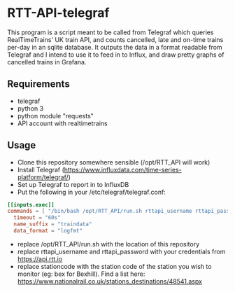 # RTT-API-telegraf
This program is a script meant to be called from Telegraf which queries RealTimeTrains' UK train API, and counts cancelled, late and on-time trains per-day in an sqlite database.
It outputs the data in a format readable from Telegraf and I intend to use it to feed in to Influx, and draw pretty graphs of cancelled trains in Grafana.

## Requirements
- telegraf
- python 3
- python module "requests"
- API account with realtimetrains

## Usage
- Clone this repository somewhere sensible (/opt/RTT_API will work)
- Install Telegraf (https://www.influxdata.com/time-series-platform/telegraf/)
- Set up Telegraf to report in to InfluxDB
- Put the following in your /etc/telegraf/telegraf.conf:

```toml
[[inputs.exec]]
commands = [ "/bin/bash /opt/RTT_API/run.sh rttapi_username rttapi_password stationcode"]
  timeout = "60s"
  name_suffix = "traindata"
  data_format = "logfmt"

```

- replace /opt/RTT_API/run.sh with the location of this repository
- replace rttapi_username and rttapi_password with your credentials from https://api.rtt.io
- replace stationcode with the station code of the station you wish to monitor (eg: bex for Bexhill). Find a list here: https://www.nationalrail.co.uk/stations_destinations/48541.aspx